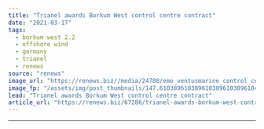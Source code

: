 ```yaml
---
title: "Trianel awards Borkum West control centre contract"
date: "2021-03-17"
tags: 
  - borkum west 2.2
  - offshore wind
  - germany
  - trianel
  - renews
source: "renews"
image_url: "https://renews.biz//media/24788/emo_ventusmarine_control_centre.jpg?mode=crop&width=770&heightratio=0.6103896103896103896103896104&slimmage=true"
image_fp: "/assets/img/post_thumbnails/147.6103896103896103896103896104&slimmage=true"
lead: "Trianel awards Borkum West control centre contract"
article_url: "https://renews.biz/67286/trianel-awards-borkum-west-control-centre-contract/"
---
```


---
